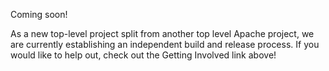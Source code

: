 
Coming soon!

As a new top-level project split from another top level Apache project, we 
are currently establishing an independent build and release process.  If you would
like to help out, check out the Getting Involved link above!
